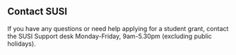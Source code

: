 ##  Contact SUSI

If you have any questions or need help applying for a student grant, contact
the SUSI Support desk Monday-Friday, 9am-5.30pm (excluding public holidays).
